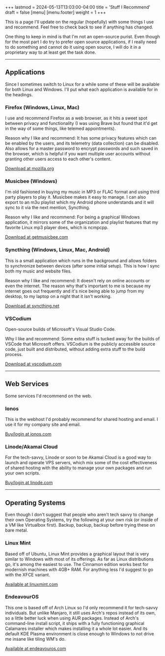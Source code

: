 +++
lastmod = 2024-05-13T13:03:00-04:00
title = 'Stuff I Recommend'
draft = false
[menu]
  [menu.footer]
    weight = 1
+++

This is a page I'll update on the regular (hopefully) with some things I use and recommend. Feel free to check back to see if anything has changed.

One thing to keep in mind is that I'm not an open-source purist. Even though for the most part I do try to prefer open source applications, if I really need to do something and cannot do it using open source, I will do it in a proprietary way to at least get the task done.

***

## Applications

Since I sometimes switch to Linux for a while some of these will be available for both Linux and Windows. I'll put what each application is available for in the headings.

### Firefox (Windows, Linux, Mac)

I use and recommend Firefox as a web browser, as it hits a sweet spot between privacy and functionality (I was using Brave but found that it'd get in the way of some things, like telemed appointments).

Reason why I like and recommend: It has some privacy features which can be enabled by the users, and its telemetry (data collection) can be disabled. Also allows for a master password to encrypt passwords and such saved in the browser, which is helpful if you want multiple user accounts without granting other users access to each other's content.

[Download at mozilla.org](https://www.mozilla.org/en-US/firefox/)

### Musicbee (Windows)

I'm old fashioned in buying my music in MP3 or FLAC format and using third party players to play it. Musicbee makes it easy to manage. I can also export to an m3u playlist which my Android phone understands and it will sync to it via the next mention, Syncthing.

Reason why I like and recommend: For being a graphical Windows application, it mirrors some of the organization and playlist features that my favorite Linux mp3 player does, which is ncmpcpp.

[Download at getmusicbee.com](https://www.getmusicbee.com/)

### Syncthing (Windows, Linux, Mac, Android)

This is a small application which runs in the background and allows folders to synchronize between devices (after some initial setup). This is how I sync both my music and website files.

Reason why I like and recommend: It doesn't rely on online accounts or even the internet. The reason why that's important to me is because my internet goes out frequently and it's nice being able to jump from my desktop, to my laptop on a night that it isn't working.

[Download at syncthing.net](https://syncthing.net/downloads/)

### VSCodium

Open-source builds of Microsoft's Visual Studio Code.

Why I like and recommend: Some extra stuff is tucked away for the builds of VSCode that Microsoft offers. VSCodium is the publicly accessible source code, just built and distributed, without adding extra stuff to the build process.

[Download at vscodium.com](https://www.vscodium.com)

***

## Web Services

Some services I'd recommend on the web.

### Ionos

This is the webhost I'd probably recommend for shared hosting and email. I use it for my company site and email.

[Buy/login at ionos.com](https://www.ionos.com/)

### Linode/Akamai Cloud

For the tech-savvy, Linode or soon to be Akamai Cloud is a good way to launch and operate VPS servers, which mix some of the cost effectiveness of shared hosting with the ability to manage your own packages and run your own scripts.

[Buy/login at linode.com](https://www.linode.com/)

***

## Operating Systems

Even though I don't suggest that people who aren't tech savvy to change their own Operating Systems, try the following at your own risk (or inside of a VM like Virtualbox first). Backup, backup, backup before trying these on bare metal.

### Linux Mint

Based off of Ubuntu, Linux Mint provides a graphical layout that is very similar to Windows with most of its offerings. As far as Linux distributions go, it's among the easiest to use. The Cinnamon edition works best for modernish machines with 4GB+ RAM. For anything less I'd suggest to go with the XFCE variant.

[Available at linuxmint.com](https://linuxmint.com/)

### EndeavourOS

This one is based off of Arch Linux so I'd only recommend it for tech-savvy individuals. But unlike Manjaro, it still uses Arch's repos instead of its own, so a little better luck when using AUR packages. Instead of Arch's command-line install script, it ships with a fully functioning graphical Calamares installer which makes installing it a whole lot easier. And its default KDE Plasma environment is close enough to Windows to not drive me insane like tiling WM's do.

[Available at endeavouros.com](https://endeavouros.com/)